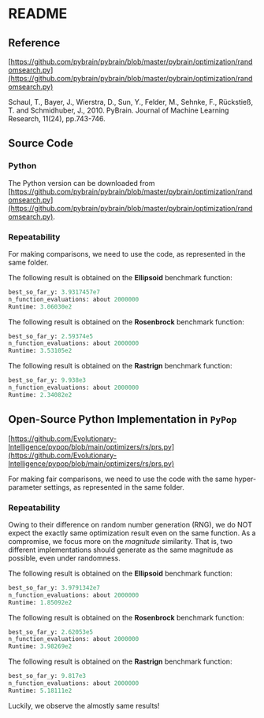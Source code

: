 # README

## Reference

[https://github.com/pybrain/pybrain/blob/master/pybrain/optimization/randomsearch.py](https://github.com/pybrain/pybrain/blob/master/pybrain/optimization/randomsearch.py)

Schaul, T., Bayer, J., Wierstra, D., Sun, Y., Felder, M., Sehnke, F., Rückstieß, T. and Schmidhuber, J., 2010. PyBrain. Journal of Machine Learning Research, 11(24), pp.743-746.

## Source Code

### Python

The Python version can be downloaded from [https://github.com/pybrain/pybrain/blob/master/pybrain/optimization/randomsearch.py](https://github.com/pybrain/pybrain/blob/master/pybrain/optimization/randomsearch.py).

### Repeatability

For making comparisons, we need to use the code, as represented in the same folder.

The following result is obtained on the **Ellipsoid** benchmark function:

```python
best_so_far_y: 3.9317457e7
n_function_evaluations: about 2000000
Runtime: 3.06030e2
```

The following result is obtained on the **Rosenbrock** benchmark function:

```python
best_so_far_y: 2.59374e5
n_function_evaluations: about 2000000
Runtime: 3.53105e2
```

The following result is obtained on the **Rastrign** benchmark function:

```python
best_so_far_y: 9.938e3
n_function_evaluations: about 2000000
Runtime: 2.34082e2
```

## Open-Source Python Implementation in ```PyPop```

[https://github.com/Evolutionary-Intelligence/pypop/blob/main/optimizers/rs/prs.py](https://github.com/Evolutionary-Intelligence/pypop/blob/main/optimizers/rs/prs.py)

For making fair comparisons, we need to use the code with the same hyper-parameter settings, as represented in the same folder.

### Repeatability

Owing to their difference on random number generation (RNG), we do NOT expect the exactly same optimization result even on the same function.
As a compromise, we focus more on the *magnitude* similarity. That is, two different implementations should generate as the same magnitude as possible, even under randomness.

The following result is obtained on the **Ellipsoid** benchmark function:

```python
best_so_far_y: 3.9791342e7
n_function_evaluations: about 2000000
Runtime: 1.85092e2
```

The following result is obtained on the **Rosenbrock** benchmark function:

```python
best_so_far_y: 2.62053e5
n_function_evaluations: about 2000000
Runtime: 3.98269e2
```

The following result is obtained on the **Rastrign** benchmark function:

```python
best_so_far_y: 9.817e3
n_function_evaluations: about 2000000
Runtime: 5.18111e2
```

Luckily, we observe the almostly same results!
